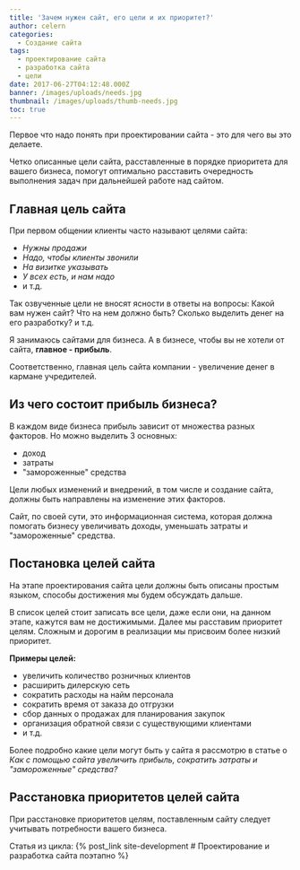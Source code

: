 ```yaml
---
title: 'Зачем нужен сайт, его цели и их приоритет?'
author: celern
categories:
  - Создание сайта
tags:
  - проектирование сайта
  - разработка сайта
  - цели
date: 2017-06-27T04:12:48.000Z
banner: /images/uploads/needs.jpg
thumbnail: /images/uploads/thumb-needs.jpg
toc: true
---
```

Первое что надо понять при проектировании сайта - это для чего вы это делаете.

Четко описанные цели сайта, расставленные в порядке приоритета для вашего бизнеса, помогут оптимально расставить очередность выполнения задач при дальнейшей работе над сайтом.
<!-- more -->

## Главная цель сайта

При первом общении клиенты часто называют целями сайта:

* *Нужны продажи*
* *Надо, чтобы клиенты звонили*
* *На визитке указывать*
* *У всех есть, и нам надо*
* и т.д.

Так озвученные цели не вносят ясности в ответы на вопросы: Какой вам нужен сайт? Что на нем должно быть? Сколько выделить денег на его разработку? и т.д.

Я занимаюсь сайтами для бизнеса. А в бизнесе, чтобы вы не хотели от сайта, **главное - прибыль**. 

Соответственно, главная цель сайта компании - увеличение денег в кармане учредителей. 

## Из чего состоит прибыль бизнеса?

В каждом виде бизнеса прибыль зависит от множества разных факторов. Но можно выделить 3 основных:

* доход
* затраты
* "замороженные" средства

Цели любых изменений и внедрений, в том числе и создание сайта, должны быть направлены на изменение этих факторов.

Сайт, по своей сути, это информационная система, которая должна помогать бизнесу увеличивать доходы, уменьшать затраты и "замороженные" средства.

## Постановка целей сайта

На этапе проектирования сайта цели должны быть описаны простым языком, способы достижения мы будем обсуждать дальше.

В список целей стоит записать все цели, даже если они, на данном этапе, кажутся вам не достижимыми. Далее мы расставим приоритет целям. Сложным и дорогим в реализации мы присвоим более низкий приоритет.

**Примеры целей:**

* увеличить количество розничных клиентов
* расширить дилерскую сеть
* сократить расходы на найм персонала
* сократить время от заказа до отгрузки
* сбор данных о продажах для планирования закупок
* организация обратной связи с существующими клиентами
* и т.д.

Более подробно какие цели могут быть у сайта я рассмотрю в статье о *Как с помощью сайта увеличить прибыль, сократить затраты и "замороженные" средства?*

## Расстановка приоритетов целей сайта

При расстановке приоритетов целям, поставленным сайту следует учитывать потребности вашего бизнеса.








Статья из цикла: {% post_link site-development # Проектирование и разработка сайта поэтапно %}


